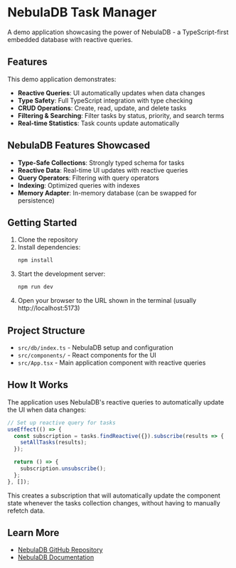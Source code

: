 # NebulaDB Task Manager

A demo application showcasing the power of NebulaDB - a TypeScript-first embedded database with reactive queries.

## Features

This demo application demonstrates:

- **Reactive Queries**: UI automatically updates when data changes
- **Type Safety**: Full TypeScript integration with type checking
- **CRUD Operations**: Create, read, update, and delete tasks
- **Filtering & Searching**: Filter tasks by status, priority, and search terms
- **Real-time Statistics**: Task counts update automatically

## NebulaDB Features Showcased

- **Type-Safe Collections**: Strongly typed schema for tasks
- **Reactive Data**: Real-time UI updates with reactive queries
- **Query Operators**: Filtering with query operators
- **Indexing**: Optimized queries with indexes
- **Memory Adapter**: In-memory database (can be swapped for persistence)

## Getting Started

1. Clone the repository
2. Install dependencies:
   ```bash
   npm install
   ```
3. Start the development server:
   ```bash
   npm run dev
   ```
4. Open your browser to the URL shown in the terminal (usually http://localhost:5173)

## Project Structure

- `src/db/index.ts` - NebulaDB setup and configuration
- `src/components/` - React components for the UI
- `src/App.tsx` - Main application component with reactive queries

## How It Works

The application uses NebulaDB's reactive queries to automatically update the UI when data changes:

```typescript
// Set up reactive query for tasks
useEffect(() => {
  const subscription = tasks.findReactive({}).subscribe(results => {
    setAllTasks(results);
  });

  return () => {
    subscription.unsubscribe();
  };
}, []);
```

This creates a subscription that will automatically update the component state whenever the tasks collection changes, without having to manually refetch data.

## Learn More

- [NebulaDB GitHub Repository](https://github.com/Nom-nom-hub/NebulaDB)
- [NebulaDB Documentation](https://nom-nom-hub.github.io/NebulaDB/)
